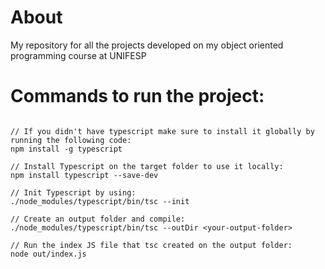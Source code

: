 # About
My repository for all the projects developed on my object oriented programming  course at UNIFESP

# Commands to run the project:

```node

// If you didn't have typescript make sure to install it globally by running the following code:
npm install -g typescript

// Install Typescript on the target folder to use it locally:
npm install typescript --save-dev

// Init Typescript by using:
./node_modules/typescript/bin/tsc --init

// Create an output folder and compile:
./node_modules/typescript/bin/tsc --outDir <your-output-folder>

// Run the index JS file that tsc created on the output folder:
node out/index.js

```
